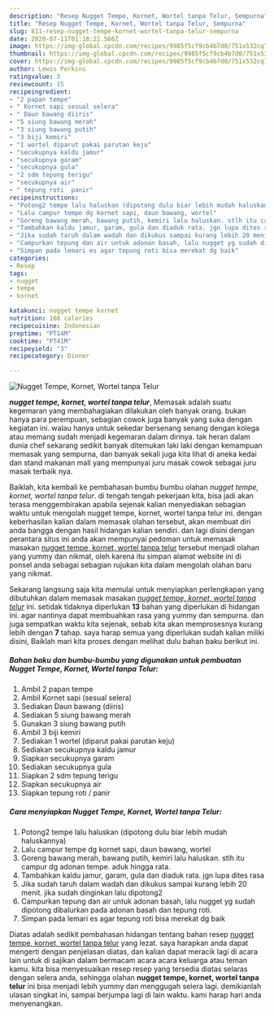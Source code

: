 ```yaml
---
description: "Resep Nugget Tempe, Kornet, Wortel tanpa Telur, Sempurna"
title: "Resep Nugget Tempe, Kornet, Wortel tanpa Telur, Sempurna"
slug: 811-resep-nugget-tempe-kornet-wortel-tanpa-telur-sempurna
date: 2020-07-11T01:18:22.566Z
image: https://img-global.cpcdn.com/recipes/9985f5cf9cb4b7d0/751x532cq70/nugget-tempe-kornet-wortel-tanpa-telur-foto-resep-utama.jpg
thumbnail: https://img-global.cpcdn.com/recipes/9985f5cf9cb4b7d0/751x532cq70/nugget-tempe-kornet-wortel-tanpa-telur-foto-resep-utama.jpg
cover: https://img-global.cpcdn.com/recipes/9985f5cf9cb4b7d0/751x532cq70/nugget-tempe-kornet-wortel-tanpa-telur-foto-resep-utama.jpg
author: Lewis Perkins
ratingvalue: 3
reviewcount: 15
recipeingredient:
- "2 papan tempe"
- " Kornet sapi sesual selera"
- " Daun bawang diiris"
- "5 siung bawang merah"
- "3 siung bawang putih"
- "3 biji kemiri"
- "1 wortel diparut pakai parutan keju"
- "secukupnya kaldu jamur"
- "secukupnya garam"
- "secukupnya gula"
- "2 sdm tepung terigu"
- "secukupnya air"
- " tepung roti  panir"
recipeinstructions:
- "Potong2 tempe lalu haluskan (dipotong dulu biar lebih mudah haluskannya)"
- "Lalu campur tempe dg kornet sapi, daun bawang, wortel"
- "Goreng bawang merah, bawang putih, kemiri lalu haluskan. stlh itu campur dg adonan tempe. aduk hingga rata."
- "Tambahkan kaldu jamur, garam, gula dan diaduk rata. jgn lupa dites rasa"
- "Jika sudah taruh dalam wadah dan dikukus sampai kurang lebih 20 menit. jika sudah dinginkan lalu dipotong2"
- "Campurkan tepung dan air untuk adonan basah, lalu nugget yg sudah dipotong dibalurkan pada adonan basah dan tepung roti."
- "Simpan pada lemari es agar tepung roti bisa merekat dg baik"
categories:
- Resep
tags:
- nugget
- tempe
- kornet

katakunci: nugget tempe kornet 
nutrition: 168 calories
recipecuisine: Indonesian
preptime: "PT14M"
cooktime: "PT41M"
recipeyield: "3"
recipecategory: Dinner

---
```



![Nugget Tempe, Kornet, Wortel tanpa Telur](https://img-global.cpcdn.com/recipes/9985f5cf9cb4b7d0/751x532cq70/nugget-tempe-kornet-wortel-tanpa-telur-foto-resep-utama.jpg)

<b><i>nugget tempe, kornet, wortel tanpa telur</i></b>, Memasak adalah suatu kegemaran yang membahagiakan dilakukan oleh banyak orang. bukan hanya para perempuan, sebagian cowok juga banyak yang suka dengan kegiatan ini. walau hanya untuk sekedar bersenang senang dengan kolega atau memang sudah menjadi kegemaran dalam dirinya. tak heran dalam dunia chef sekarang sedikit banyak ditemukan laki laki dengan kemampuan memasak yang sempurna, dan banyak sekali juga kita lihat di aneka kedai dan stand makanan mall yang mempunyai juru masak cowok sebagai juru masak terbaik nya.

Baiklah, kita kembali ke pembahasan bumbu bumbu olahan <i>nugget tempe, kornet, wortel tanpa telur</i>. di tengah tengah pekerjaan kita, bisa jadi akan terasa menggembirakan apabila sejenak kalian menyediakan sebagian waktu untuk mengolah nugget tempe, kornet, wortel tanpa telur ini. dengan keberhasilan kalian dalam memasak olahan tersebut, akan membuat diri anda bangga dengan hasil hidangan kalian sendiri. dan lagi disini dengan perantara situs ini anda akan mempunyai pedoman untuk memasak masakan <u>nugget tempe, kornet, wortel tanpa telur</u> tersebut menjadi olahan yang yummy dan nikmat, oleh karena itu simpan alamat website ini di ponsel anda sebagai sebagian rujukan kita dalam mengolah olahan baru yang nikmat.




Sekarang langsung saja kita memulai untuk menyiapkan perlengkapan yang dibutuhkan dalam memasak masakan <u><i>nugget tempe, kornet, wortel tanpa telur</i></u> ini. setidak tidaknya diperlukan <b>13</b> bahan yang diperlukan di hidangan ini. agar nantinya dapat membuahkan rasa yang yummy dan sempurna. dan juga sempatkan waktu kita sejenak, sebab kita akan memprosesnya kurang lebih dengan <b>7</b> tahap. saya harap semua yang diperlukan sudah kalian miliki disini, Baiklah mari kita proses dengan melihat dulu bahan baku berikut ini.

<!--inarticleads1-->

##### Bahan baku dan bumbu-bumbu yang digunakan untuk pembuatan Nugget Tempe, Kornet, Wortel tanpa Telur:

1. Ambil 2 papan tempe
1. Ambil  Kornet sapi (sesual selera)
1. Sediakan  Daun bawang (diiris)
1. Sediakan 5 siung bawang merah
1. Gunakan 3 siung bawang putih
1. Ambil 3 biji kemiri
1. Sediakan 1 wortel (diparut pakai parutan keju)
1. Sediakan secukupnya kaldu jamur
1. Siapkan secukupnya garam
1. Sediakan secukupnya gula
1. Siapkan 2 sdm tepung terigu
1. Siapkan secukupnya air
1. Siapkan  tepung roti / panir




<!--inarticleads2-->

##### Cara menyiapkan Nugget Tempe, Kornet, Wortel tanpa Telur:

1. Potong2 tempe lalu haluskan (dipotong dulu biar lebih mudah haluskannya)
1. Lalu campur tempe dg kornet sapi, daun bawang, wortel
1. Goreng bawang merah, bawang putih, kemiri lalu haluskan. stlh itu campur dg adonan tempe. aduk hingga rata.
1. Tambahkan kaldu jamur, garam, gula dan diaduk rata. jgn lupa dites rasa
1. Jika sudah taruh dalam wadah dan dikukus sampai kurang lebih 20 menit. jika sudah dinginkan lalu dipotong2
1. Campurkan tepung dan air untuk adonan basah, lalu nugget yg sudah dipotong dibalurkan pada adonan basah dan tepung roti.
1. Simpan pada lemari es agar tepung roti bisa merekat dg baik




Diatas adalah sedikit pembahasan hidangan tentang bahan resep <u>nugget tempe, kornet, wortel tanpa telur</u> yang lezat. saya harapkan anda dapat mengerti dengan penjelasan diatas, dan kalian dapat meracik lagi di acara lain untuk di sajikan dalam bermacam acara acara keluarga atau teman kamu. kita bisa menyesuaikan resep resep yang tersedia diatas selaras dengan selera anda, sehingga olahan <b>nugget tempe, kornet, wortel tanpa telur</b> ini bisa menjadi lebih yummy dan menggugah selera lagi. demikianlah ulasan singkat ini, sampai berjumpa lagi di lain waktu. kami harap hari anda menyenangkan.
